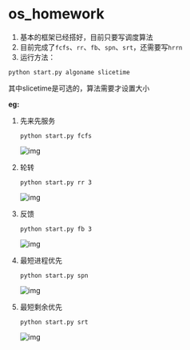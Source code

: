 os_homework
===========

1. 基本的框架已经搭好，目前只要写调度算法
2. 目前完成了`fcfs`、`rr`、`fb`、`spn`、`srt`，还需要写`hrrn`
3. 运行方法：

```{sh}
python start.py algoname slicetime 
```

其中slicetime是可选的，算法需要才设置大小

**eg:**

1. 先来先服务

    ```{sh}
    python start.py fcfs
    ```

    ![img](https://github.com/panhzh3/os_homework/raw/master/pic/fcfs.png)


2. 轮转

    ```{sh}
    python start.py rr 3
    ```

    ![img](https://github.com/panhzh3/os_homework/raw/master/pic/rr-3.png)


3. 反馈
    ```{sh}
    python start.py fb 3
    ```

    ![img](https://github.com/panhzh3/os_homework/raw/master/pic/fb-3.png)

    
4. 最短进程优先
    ```{sh}
    python start.py spn
    ```

    ![img](https://github.com/panhzh3/os_homework/raw/master/pic/spn.png)

    
5. 最短剩余优先
    ```{sh}
    python start.py srt
    ```

    ![img](https://github.com/panhzh3/os_homework/raw/master/pic/srt.png)
    
